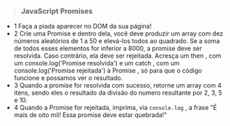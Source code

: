 > ### JavaScript Promises

- 1 Faça a piada aparecer no DOM da sua página!
- 2 Crie uma Promise e dentro dela, você deve produzir um array com dez números aleatórios de 1 a 50 e elevá-los todos ao quadrado. Se a soma de todos esses elementos for inferior a 8000, a promise deve ser resolvida. Caso contrário, ela deve ser rejeitada. Acresça um then , com um console.log('Promise resolvida') e um catch , com um console.log('Promise rejeitada') à Promise , só para que o código funcione e possamos ver o resultado.
- 3 Quando a promise for resolvida com sucesso, retorne um array com 4 itens, sendo eles o resultado da divisão do numero resultante por 2, 3, 5 e 10.
- 4 Quando a Promise for rejeitada, imprima, via `console.log` , a frase "É mais de oito mil! Essa promise deve estar quebrada!"
